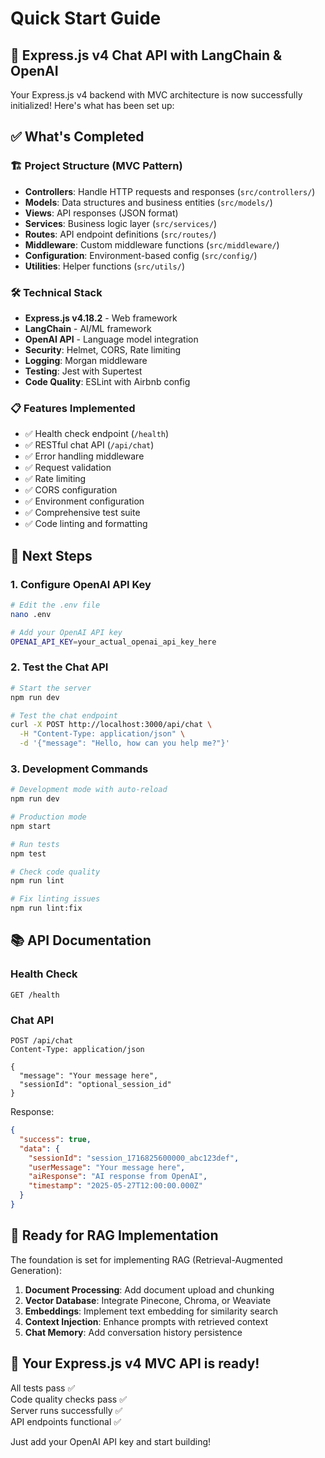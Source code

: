 # Quick Start Guide

## 🚀 Express.js v4 Chat API with LangChain & OpenAI

Your Express.js v4 backend with MVC architecture is now successfully initialized! Here's what has been set up:

## ✅ What's Completed

### 🏗️ Project Structure (MVC Pattern)

- **Controllers**: Handle HTTP requests and responses (`src/controllers/`)
- **Models**: Data structures and business entities (`src/models/`)
- **Views**: API responses (JSON format)
- **Services**: Business logic layer (`src/services/`)
- **Routes**: API endpoint definitions (`src/routes/`)
- **Middleware**: Custom middleware functions (`src/middleware/`)
- **Configuration**: Environment-based config (`src/config/`)
- **Utilities**: Helper functions (`src/utils/`)

### 🛠️ Technical Stack

- **Express.js v4.18.2** - Web framework
- **LangChain** - AI/ML framework
- **OpenAI API** - Language model integration
- **Security**: Helmet, CORS, Rate limiting
- **Logging**: Morgan middleware
- **Testing**: Jest with Supertest
- **Code Quality**: ESLint with Airbnb config

### 📋 Features Implemented

- ✅ Health check endpoint (`/health`)
- ✅ RESTful chat API (`/api/chat`)
- ✅ Error handling middleware
- ✅ Request validation
- ✅ Rate limiting
- ✅ CORS configuration
- ✅ Environment configuration
- ✅ Comprehensive test suite
- ✅ Code linting and formatting

## 🔧 Next Steps

### 1. Configure OpenAI API Key

```bash
# Edit the .env file
nano .env

# Add your OpenAI API key
OPENAI_API_KEY=your_actual_openai_api_key_here
```

### 2. Test the Chat API

```bash
# Start the server
npm run dev

# Test the chat endpoint
curl -X POST http://localhost:3000/api/chat \
  -H "Content-Type: application/json" \
  -d '{"message": "Hello, how can you help me?"}'
```

### 3. Development Commands

```bash
# Development mode with auto-reload
npm run dev

# Production mode
npm start

# Run tests
npm test

# Check code quality
npm run lint

# Fix linting issues
npm run lint:fix
```

## 📚 API Documentation

### Health Check

```http
GET /health
```

### Chat API

```http
POST /api/chat
Content-Type: application/json

{
  "message": "Your message here",
  "sessionId": "optional_session_id"
}
```

Response:

```json
{
  "success": true,
  "data": {
    "sessionId": "session_1716825600000_abc123def",
    "userMessage": "Your message here",
    "aiResponse": "AI response from OpenAI",
    "timestamp": "2025-05-27T12:00:00.000Z"
  }
}
```

## 🎯 Ready for RAG Implementation

The foundation is set for implementing RAG (Retrieval-Augmented Generation):

1. **Document Processing**: Add document upload and chunking
2. **Vector Database**: Integrate Pinecone, Chroma, or Weaviate
3. **Embeddings**: Implement text embedding for similarity search
4. **Context Injection**: Enhance prompts with retrieved context
5. **Chat Memory**: Add conversation history persistence

## 🚀 Your Express.js v4 MVC API is ready!

All tests pass ✅  
Code quality checks pass ✅  
Server runs successfully ✅  
API endpoints functional ✅

Just add your OpenAI API key and start building!

